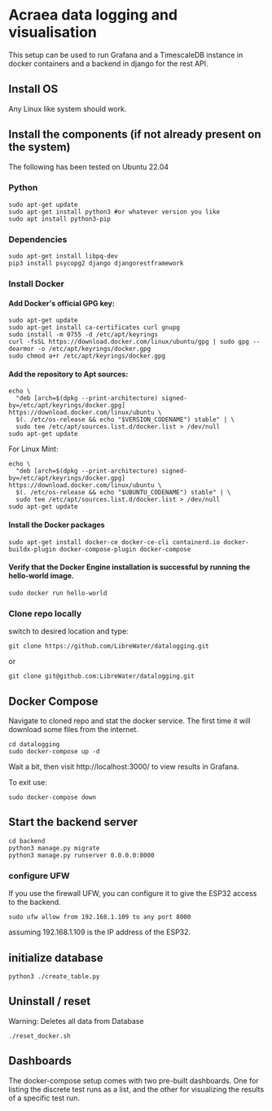 # Acraea data logging and visualisation

This setup can be used to run Grafana and a TimescaleDB instance in docker containers and a backend in django for the rest API.


## Install OS

Any Linux like system should work.


## Install the components (if not already present on the system)
The following has been tested on Ubuntu 22.04

### Python
```
sudo apt-get update
sudo apt-get install python3 #or whatever version you like
sudo apt install python3-pip
```

### Dependencies
```
sudo apt-get install libpq-dev
pip3 install psycopg2 django djangorestframework
```

### Install Docker

#### Add Docker's official GPG key:
```
sudo apt-get update
sudo apt-get install ca-certificates curl gnupg
sudo install -m 0755 -d /etc/apt/keyrings
curl -fsSL https://download.docker.com/linux/ubuntu/gpg | sudo gpg --dearmor -o /etc/apt/keyrings/docker.gpg
sudo chmod a+r /etc/apt/keyrings/docker.gpg
```

#### Add the repository to Apt sources:
```
echo \
  "deb [arch=$(dpkg --print-architecture) signed-by=/etc/apt/keyrings/docker.gpg] https://download.docker.com/linux/ubuntu \
  $(. /etc/os-release && echo "$VERSION_CODENAME") stable" | \
  sudo tee /etc/apt/sources.list.d/docker.list > /dev/null
sudo apt-get update
```

For Linux Mint:

```
echo \
  "deb [arch=$(dpkg --print-architecture) signed-by=/etc/apt/keyrings/docker.gpg] https://download.docker.com/linux/ubuntu \
  $(. /etc/os-release && echo "$UBUNTU_CODENAME") stable" | \
  sudo tee /etc/apt/sources.list.d/docker.list > /dev/null
sudo apt-get update
```


#### Install the Docker packages
```
sudo apt-get install docker-ce docker-ce-cli containerd.io docker-buildx-plugin docker-compose-plugin docker-compose
```

#### Verify that the Docker Engine installation is successful by running the hello-world image.
```
sudo docker run hello-world
```

### Clone repo locally
switch to desired location and type:
```
git clone https://github.com/LibreWater/datalogging.git
```
or
```
git clone git@github.com:LibreWater/datalogging.git
```


## Docker Compose

Navigate to cloned repo and stat the docker service. The first time it will download some files from the internet.


```
cd datalogging
sudo docker-compose up -d
```

Wait a bit, then visit http://localhost:3000/ to view results in Grafana.

To exit use:
```
sudo docker-compose down
```

## Start the backend server

```
cd backend
python3 manage.py migrate
python3 manage.py runserver 0.0.0.0:8000
```


### configure UFW
If you use the firewall UFW, you can configure it to give the ESP32 access to the backend.
```
sudo ufw allow from 192.168.1.109 to any port 8000
```
assuming 192.168.1.109 is the IP address of the ESP32.

## initialize database
```
python3 ./create_table.py
```

## Uninstall / reset
Warning: Deletes all data from Database

```
./reset_docker.sh
```
## Dashboards

The docker-compose setup comes with two pre-built dashboards. One for listing the discrete test runs as a list, and the other for visualizing the results of a specific test run.

